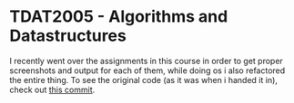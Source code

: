 # TDAT2005 - Algorithms and Datastructures

I recently went over the assignments in this course in order to get proper screenshots and output for each of them, while doing os i also refactored the entire thing. To see the original code (as it was when i handed it in), check out [this commit](https://github.com/sutne-NTNU/TDAT2005-Algorithms-and-Datastructures/tree/f8bef98f211f7b961b533b224c660a52695cd9ba).

